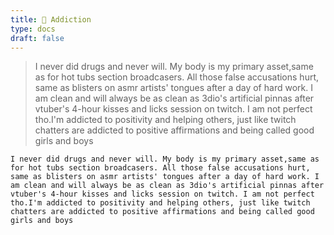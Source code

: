 ```yaml
---
title: 💉 Addiction
type: docs
draft: false
---
```


> I never did drugs and never will. My body is my primary asset,same as for hot tubs section broadcasers. All those false accusations hurt, same as blisters on asmr artists' tongues after a day of hard work. I am clean and will always be as clean as 3dio's artificial pinnas after vtuber's 4-hour kisses and licks session on twitch. I am not perfect tho.I'm addicted to positivity and helping others, just like twitch chatters are addicted to positive affirmations and being called good girls and boys

```plaintext {filename="Copy to clipboard"}
I never did drugs and never will. My body is my primary asset,same as for hot tubs section broadcasers. All those false accusations hurt, same as blisters on asmr artists' tongues after a day of hard work. I am clean and will always be as clean as 3dio's artificial pinnas after vtuber's 4-hour kisses and licks session on twitch. I am not perfect tho.I'm addicted to positivity and helping others, just like twitch chatters are addicted to positive affirmations and being called good girls and boys
```